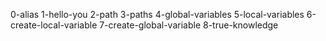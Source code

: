 0-alias
1-hello-you
2-path
3-paths
4-global-variables
5-local-variables
6-create-local-variable
7-create-global-variable
8-true-knowledge
